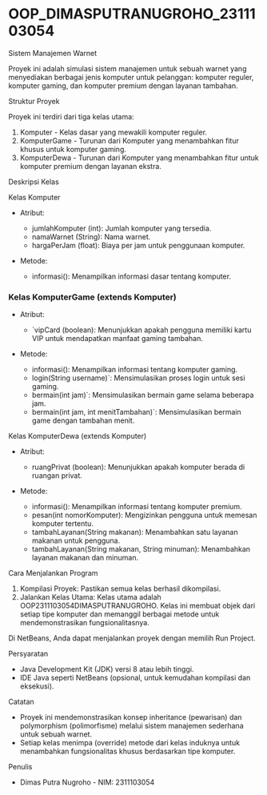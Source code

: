 # OOP_DIMASPUTRANUGROHO_2311103054

Sistem Manajemen Warnet

Proyek ini adalah simulasi sistem manajemen untuk sebuah warnet yang menyediakan berbagai jenis komputer untuk pelanggan: komputer reguler, komputer gaming, dan komputer premium dengan layanan tambahan.

Struktur Proyek

Proyek ini terdiri dari tiga kelas utama:
1. Komputer - Kelas dasar yang mewakili komputer reguler.
2. KomputerGame - Turunan dari Komputer yang menambahkan fitur khusus untuk komputer gaming.
3. KomputerDewa - Turunan dari Komputer yang menambahkan fitur untuk komputer premium dengan layanan ekstra.

Deskripsi Kelas

Kelas Komputer

- Atribut:
  - jumlahKomputer (int): Jumlah komputer yang tersedia.
  - namaWarnet (String): Nama warnet.
  - hargaPerJam (float): Biaya per jam untuk penggunaan komputer.

- Metode:
  - informasi(): Menampilkan informasi dasar tentang komputer.

### Kelas KomputerGame (extends Komputer)

- Atribut:
  - `vipCard (boolean): Menunjukkan apakah pengguna memiliki kartu VIP untuk mendapatkan manfaat gaming tambahan.

- Metode:
  - informasi(): Menampilkan informasi tentang komputer gaming.
  - login(String username)`: Mensimulasikan proses login untuk sesi gaming.
  - bermain(int jam)`: Mensimulasikan bermain game selama beberapa jam.
  - bermain(int jam, int menitTambahan)`: Mensimulasikan bermain game dengan tambahan menit.

Kelas KomputerDewa (extends Komputer)

- Atribut:
  - ruangPrivat (boolean): Menunjukkan apakah komputer berada di ruangan privat.

- Metode:
  - informasi(): Menampilkan informasi tentang komputer premium.
  - pesan(int nomorKomputer): Mengizinkan pengguna untuk memesan komputer tertentu.
  - tambahLayanan(String makanan): Menambahkan satu layanan makanan untuk pengguna.
  - tambahLayanan(String makanan, String minuman): Menambahkan layanan makanan dan minuman.

Cara Menjalankan Program

1. Kompilasi Proyek: Pastikan semua kelas berhasil dikompilasi.
2. Jalankan Kelas Utama: Kelas utama adalah OOP2311103054DIMASPUTRANUGROHO. Kelas ini membuat objek dari setiap tipe komputer dan memanggil berbagai metode untuk mendemonstrasikan fungsionalitasnya.

Di NetBeans, Anda dapat menjalankan proyek dengan memilih Run Project.

Persyaratan
- Java Development Kit (JDK) versi 8 atau lebih tinggi.
- IDE Java seperti NetBeans (opsional, untuk kemudahan kompilasi dan eksekusi).

Catatan

- Proyek ini mendemonstrasikan konsep inheritance (pewarisan) dan polymorphism (polimorfisme) melalui sistem manajemen sederhana untuk sebuah warnet.
- Setiap kelas menimpa (override) metode dari kelas induknya untuk menambahkan fungsionalitas khusus berdasarkan tipe komputer.

Penulis
- Dimas Putra Nugroho - NIM: 2311103054
